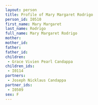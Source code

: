 ```yaml
---
layout: person
title: Profile of Mary Margaret Rodrigo
person_id: I0510
first_name: Mary Margaret
last_name: Rodrigo
full_name: Mary Margaret Rodrigo
mother: 
mother_id: 
father: 
father_id: 
children:
 - Grace Vivien Pearl Candappa
children_ids:
 - I0114
partners:
 - Joseph Nicklaus Candappa
partner_ids:
 - I0509
sex: F
---
```



